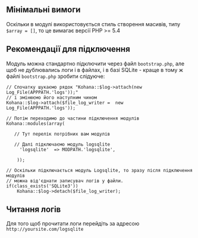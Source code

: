 ## Мінімальні вимоги
Оскільки в модулі використовується стиль створення масивів, типу `$array = []`, то це вимагає версії PHP >= 5.4
## Рекомендації для підключення
Модуль можна стандартно підключити через файл `bootstrap.php`, але щоб не дублювались логи і в файлах, і в базі SQLite - краще в тому ж файлі `bootstrap.php` зробити слідуюче:
~~~
// Спочатку шукаємо рядок "Kohana::$log->attach(new Log_File(APPPATH.'logs'));"
// і змінюємо його наступним чином
Kohana::$log->attach($file_log_writer =  new Log_File(APPPATH.'logs'));

// Потім переходимо до частини підключення модулів
Kohana::modules(array(

   // Тут перелік потрібних вам модулів

   // Далі підключаємо модуль logsqlite
	 'logsqlite'  => MODPATH.'logsqlite',

	));

// Оскільки підключається модуль Logsqlite, то зразу після підключення модулів
// можна від'єднати записувач логів у файли.
if(class_exists('SQLite3'))
	Kohana::$log->detach($file_log_writer);
~~~
## Читання логів
Для того щоб прочитати логи перейдіть за адресою `http://yoursite.com/logsqlite`